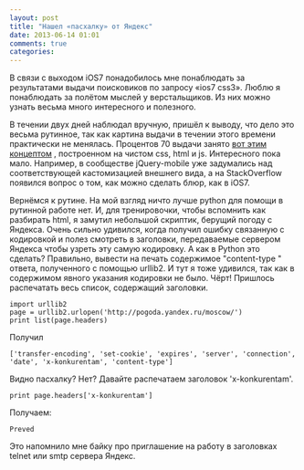 ```yaml
---
layout: post
title: "Нашел «пасхалку» от Яндекс"
date: 2013-06-14 01:01
comments: true
categories:
---
```


В связи с выходом iOS7 понадобилось мне понаблюдать за результатами выдачи поисковиков по запросу «ios7 css3». Люблю я понаблюдать за полётом мыслей у верстальщиков. Из них можно узнать весьма много интересного и полезного.
<!--more-->
В течении двух дней наблюдал вручную, пришёл к выводу, что дело это весьма рутинное, так как картина выдачи в течении этого времени практически не менялась. Процентов 70 выдачи занято [вот этим концептом](http://recombu.com/mobile/interactive/iphone-5s-ios7-concept/) , построенном на чистом css, html и js. Интересного пока мало. Например, в сообществе jQuery-mobile уже задумались над соответствующей кастомизацией внешнего вида, а на StackOverflow появился вопрос  о том, как можно сделать блюр, как в iOS7.

Вернёмся к рутине. На мой взгляд ничто лучше python для помощи в рутинной работе нет. И, для тренировочки, чтобы вспомнить как разбирать html, я замутил небольшой скриптик, берущий погоду с Яндекса. Очень сильно удивился, когда получил ошибку связанную с кодировкой и полез смотреть в заголовки, передаваемые сервером Яндекса чтобы узреть эту самую кодировку. А как в Python это сделать? Правильно, вывести на печать содержимое "content-type
" ответа, полученного с помощью urllib2.  И тут я тоже удивился, так как в содержимом явного указания кодировки не было. Чёрт! Пришлось распечатать весь список, содержащий заголовки.

```
import urllib2
page = urllib2.urlopen('http://pogoda.yandex.ru/moscow/')
print list(page.headers)
```

Получил

```
['transfer-encoding', 'set-cookie', 'expires', 'server', 'connection', 'date', 'x-konkurentam', 'content-type']
```
Видно пасхалку? Нет? Давайте распечатаем заголовок 'x-konkurentam'.

```
print page.headers['x-konkurentam']
```
Получаем:

```
Preved
```

Это напомнило мне байку про приглашение на работу в заголовках telnet или smtp сервера Яндекс.
